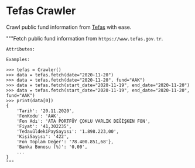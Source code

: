 # Tefas Crawler

Crawl public fund information from [Tefas](https://www.tefas.gov.tr) with ease.

"""Fetch public fund information from ``https://www.tefas.gov.tr``.

    Attributes:

    Examples:

    >>> tefas = Crawler()
    >>> data = tefas.fetch(date="2020-11-20")
    >>> data = tefas.fetch(date="2020-11-20", fund="AAK")
    >>> data = tefas.fetch(start_date="2020-11-19", end_date="2020-11-20")
    >>> data = tefas.fetch(start_date="2020-11-19", end_date="2020-11-20", fund="AAK")
    >>> print(data[0])
    {
        'Tarih': '20.11.2020',
        'FonKodu': 'AAK',
        'Fon Adı': 'ATA PORTFÖY ÇOKLU VARLIK DEĞİŞKEN FON',
        'Fiyat': '41,302235',
        'TedavüldekiPaySayısı': '1.898.223,00',
        'KişiSayısı': '422',
        'Fon Toplam Değer': '78.400.851,68'},
        'Banka Bonosu (%)': '0,00',
        ...
    }
    """